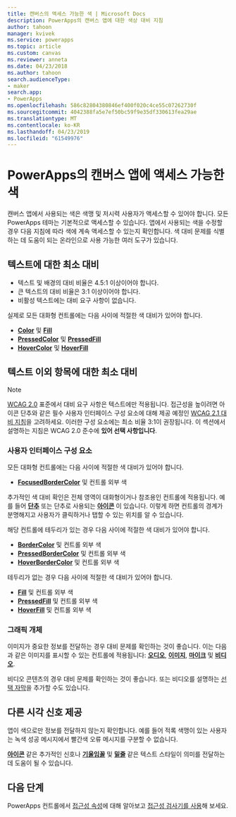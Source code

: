 ```yaml
---
title: 캔버스의 액세스 가능한 색 | Microsoft Docs
description: PowerApps의 캔버스 앱에 대한 색상 대비 지침
author: tahoon
manager: kvivek
ms.service: powerapps
ms.topic: article
ms.custom: canvas
ms.reviewer: anneta
ms.date: 04/23/2018
ms.author: tahoon
search.audienceType:
- maker
search.app:
- PowerApps
ms.openlocfilehash: 586c82804380846ef400f020c4ce55c07262730f
ms.sourcegitcommit: 4042388fa5e7ef50bc59f9e35df330613fea29ae
ms.translationtype: MT
ms.contentlocale: ko-KR
ms.lasthandoff: 04/23/2019
ms.locfileid: "61549976"
---
```

# <a name="accessible-colors-for-canvas-apps-in-powerapps"></a>PowerApps의 캔버스 앱에 액세스 가능한 색
캔버스 앱에서 사용되는 색은 색맹 및 저시력 사용자가 액세스할 수 있어야 합니다. 모든 PowerApps 테마는 기본적으로 액세스할 수 있습니다. 앱에서 사용되는 색을 수정할 경우 다음 지침에 따라 색에 계속 액세스할 수 있는지 확인합니다. 색 대비 문제를 식별하는 데 도움이 되는 온라인으로 사용 가능한 여러 도구가 있습니다.

## <a name="minimum-contrast-for-text"></a>텍스트에 대한 최소 대비
* 텍스트 및 배경의 대비 비율은 4.5:1 이상이어야 합니다.
* 큰 텍스트의 대비 비율은 3:1 이상이어야 합니다.
* 비활성 텍스트에는 대비 요구 사항이 없습니다.

실제로 모든 대화형 컨트롤에는 다음 사이에 적절한 색 대비가 있어야 합니다.
* **[Color](controls/properties-color-border.md)** 및 **[Fill](controls/properties-color-border.md)**
* **[PressedColor](controls/properties-color-border.md)** 및 **[PressedFill](controls/properties-color-border.md)**
* **[HoverColor](controls/properties-color-border.md)** 및 **[HoverFill](controls/properties-color-border.md)**

## <a name="minimum-contrast-for-non-text"></a>텍스트 이외 항목에 대한 최소 대비

> [!NOTE]
> [WCAG 2.0](https://www.w3.org/TR/UNDERSTANDING-WCAG20/visual-audio-contrast-contrast.html) 표준에서 대비 요구 사항은 텍스트에만 적용됩니다. 접근성을 높이려면 아이콘 단추와 같은 필수 사용자 인터페이스 구성 요소에 대해 제공 예정인 [WCAG 2.1 대비 지침](https://www.w3.org/TR/WCAG21/#non-text-contrast)을 고려하세요. 이러한 구성 요소에는 최소 비율 3:1이 권장됩니다. 이 섹션에서 설명하는 지침은 WCAG 2.0 준수에 **있어 선택 사항입니다**.

### <a name="user-interface-components"></a>사용자 인터페이스 구성 요소
모든 대화형 컨트롤에는 다음 사이에 적절한 색 대비가 있어야 합니다.
* **[FocusedBorderColor](controls/properties-color-border.md)** 및 컨트롤 외부 색

추가적인 색 대비 확인은 전체 영역이 대화형이거나 참조용인 컨트롤에 적용됩니다. 예를 들어 **[단추](controls/control-button.md)** 또는 단추로 사용되는 **[아이콘](controls/control-shapes-icons.md)** 이 있습니다. 이렇게 하면 컨트롤의 경계가 분명해지고 사용자가 클릭하거나 탭할 수 있는 위치를 알 수 있습니다.

해당 컨트롤에 테두리가 있는 경우 다음 사이에 적절한 색 대비가 있어야 합니다.
* **[BorderColor](controls/properties-color-border.md)** 및 컨트롤 외부 색
* **[PressedBorderColor](controls/properties-color-border.md)** 및 컨트롤 외부 색
* **[HoverBorderColor](controls/properties-color-border.md)** 및 컨트롤 외부 색

테두리가 없는 경우 다음 사이에 적절한 색 대비가 있어야 합니다.
* **[Fill](controls/properties-color-border.md)** 및 컨트롤 외부 색
* **[PressedFill](controls/properties-color-border.md)** 및 컨트롤 외부 색
* **[HoverFill](controls/properties-color-border.md)** 및 컨트롤 외부 색

### <a name="graphical-objects"></a>그래픽 개체
이미지가 중요한 정보를 전달하는 경우 대비 문제를 확인하는 것이 좋습니다. 이는 다음과 같은 이미지를 표시할 수 있는 컨트롤에 적용됩니다: **[오디오](controls/control-audio-video.md)**, **[이미지](controls/control-image.md)**, **[마이크](controls/control-microphone.md)** 및 **[비디오](controls/control-audio-video.md)**.

비디오 콘텐츠의 경우 대비 문제를 확인하는 것이 좋습니다. 또는 비디오를 설명하는 [선택 자막](controls/control-audio-video.md)을 추가할 수도 있습니다.

## <a name="provide-other-visual-cues"></a>다른 시각 신호 제공
앱이 색으로만 정보를 전달하지 않는지 확인합니다. 예를 들어 적록 색맹이 있는 사용자는 녹색 성공 메시지에서 빨간색 오류 메시지를 구분할 수 없습니다.

**[아이콘](controls/control-shapes-icons.md)** 같은 추가적인 신호나 **[기울임꼴](controls/properties-text.md)** 및 **[밑줄](controls/properties-text.md)** 같은 텍스트 스타일이 의미를 전달하는 데 도움이 될 수 있습니다.

## <a name="next-steps"></a>다음 단계
PowerApps 컨트롤에서 [접근성 속성](controls/properties-accessibility.md)에 대해 알아보고 [접근성 검사기를 사용](accessibility-checker.md)해 보세요.
